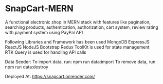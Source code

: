 # SnapCart-MERN

A functional electronic shop in MERN stack with features like pagination, searching products, authentication, authorization, cart system, review rating with payment system using PayPal API

Following Libraries and Framework has been used
MongoDB
ExpressJS
ReactJS
NodeJS
Bootstrap
Redux ToolKit is used for state management
RTK Query is used for handling API calls

Data Seeder:
To import data, run: npm run data:import
To remove data, run: npm run data:destroy

Deployed At: https://snapcart.onrender.com/
